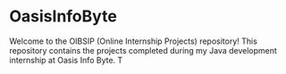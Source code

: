 # OasisInfoByte
Welcome to the OIBSIP (Online Internship Projects) repository! This repository contains the projects completed during my Java development  internship at Oasis Info Byte. T
